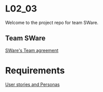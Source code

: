 # L02_03
Welcome to the project repo for team SWare.
## Team SWare
[SWare's Team agreement](https://github.com/CSCC01F17/L02_03/blob/master/Team%20Agreement/Team%20Agreement.pdf) 

# Requirements
[User stories and Personas](https://github.com/CSCC01F17/L02_03/blob/master)
